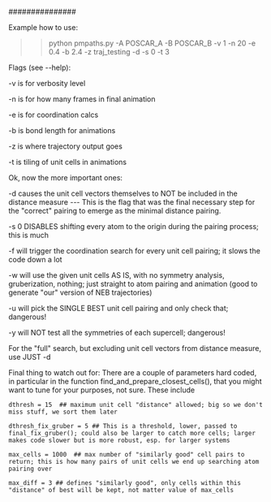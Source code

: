 ###############

Example how to use:
>>python pmpaths.py -A POSCAR_A -B POSCAR_B -v 1 -n 20 -e 0.4 -b 2.4 -z traj_testing -d -s 0 -t 3


Flags (see --help):

-v is for verbosity level

-n is for how many frames in final animation

-e is for coordination calcs

-b is bond length for animations

-z is where trajectory output goes

-t is tiling of unit cells in animations


Ok, now the more important ones:

-d causes the unit cell vectors themselves to NOT be included in the distance measure --- This is the flag that was the final necessary step for the "correct" pairing to emerge as the minimal distance pairing.

-s 0 DISABLES shifting every atom to the origin during the pairing process; this is much 


-f will trigger the coordination search for every unit cell pairing; it slows the code down a lot


-w will use the given unit cells AS IS, with no symmetry analysis, gruberization, nothing; just straight to atom pairing and animation (good to generate "our" version of NEB trajectories)

-u will pick the SINGLE BEST unit cell pairing and only check that; dangerous!

-y will NOT test all the symmetries of each supercell; dangerous!


For the "full" search, but excluding unit cell vectors from distance measure, use JUST -d


Final thing to watch out for:  There are a couple of parameters hard coded, in particular in the function find_and_prepare_closest_cells(), that you might want to tune for your purposes, not sure.  These include

    dthresh = 15  ## maximum unit cell "distance" allowed; big so we don't miss stuff, we sort them later

    dthresh_fix_gruber = 5 ## This is a threshold, lower, passed to final_fix_gruber(); could also be larger to catch more cells; larger makes code slower but is more robust, esp. for larger systems 

    max_cells = 1000  ## max number of "similarly good" cell pairs to return; this is how many pairs of unit cells we end up searching atom pairing over

    max_diff = 3 ## defines "similarly good", only cells within this "distance" of best will be kept, not matter value of max_cells